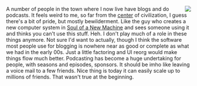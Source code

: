 <img src="http://scripting.com/images/2019/10/29/psychoKiller.png" border="0" align="right">A number of people in the town where I now live have blogs and do podcasts. It feels weird to me, so far from the <a href="https://www.google.com/maps/place/Columbus+Cir,+New+York,+NY/@40.7678762,-74.1215993,11z/data=!4m5!3m4!1s0x89c258f63c9804b5:0xacca5e3d4112d7eb!8m2!3d40.767848!4d-73.9815219">center</a> of civilization, I guess there's a bit of pride, but mostly bewilderment. Like the guy who creates a new computer system in <a href="https://en.wikipedia.org/wiki/The_Soul_of_a_New_Machine">Soul of  a New Machine</a> and sees someone using it and thinks you can't use this stuff. Heh. I don't play much of a role in these things anymore. Not sure I'd want to actually, though I think the software most people use for blogging is nowhere near as good or complete as what we had in the early 00s. Just a little factoring and UI reorg would make things flow much better. Podcasting has become a huge undertaking for people, with seasons and episodes, sponsors.  It should be imho like leaving a voice mail to a few friends. Nice thing is today it can easily scale up to millions of friends. That wasn't true at the beginning. 
